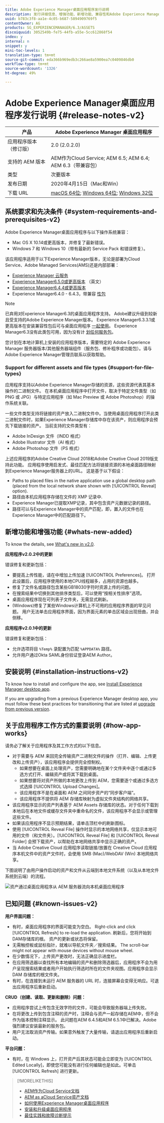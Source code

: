 ```yaml
---
title: Adobe Experience Manager桌面应用程序发行说明
description: 发行详细信息、增强功能、新增功能、兼容性和Adobe Experience Manager桌面应用程序下载链接。
uuid: b783c3f8-aa1e-4c05-b687-5894909769f5
contentOwner: AG
products: SG_EXPERIENCEMANAGER/6.3/ASSETS
discoiquuid: 3052549b-fe75-44fb-a55e-5cc612868f54
index: y
internal: n
snippet: y
mini-toc-levels: 1
translation-type: tm+mt
source-git-commit: eda366b969edb3c266ae8a5900ea7c0409846db0
workflow-type: tm+mt
source-wordcount: '1326'
ht-degree: 49%

---
```



# Adobe Experience Manager桌面应用程序发行说明 {#release-notes-v2}

| 产品 | Adobe Experience Manager 桌面应用程序 |
|----|----|
| 应用程序版本（修订版） | 2.0 (2.0.2.0) |
| 支持的 AEM 版本 | AEM作为Cloud Service; AEM 6.5; AEM 6.4; AEM 6.3（带兼容包） |
| 类型 | 次要版本 |
| 发布日期 | 2020年4月15日（Mac和Win） |
| 下载 URL | [macOS 64位](https://download.macromedia.com/aem-assets-companion-app/aem-desktop-osx-2.0.2.0.dmg); [Windows 64位](https://download.macromedia.com/aem-assets-companion-app/aem-desktop-win64-2.0.2.0.exe); [Windows 32位](https://download.macromedia.com/aem-assets-companion-app/aem-desktop-win32-2.0.2.0.exe) |

## 系统要求和先决条件 {#system-requirements-and-prerequisites-v2}

Adobe Experience Manager桌面应用程序与以下操作系统兼容：

* Mac OS X 10.14或更高版本，并修复了最新错误。
* Windows 7 和 Windows 10（带有最新的 Service Pack 和错误修复）。

该应用程序适用于以下Experience Manager版本，无论是部署为Cloud Service、Adobe Managed Services(AMS)还是内部部署：

* [Experience Manager 云服务](https://docs.adobe.com/content/help/zh-Hans/experience-manager-cloud-service/release-notes/home.html)
* [Experience Manager6.5.0或更高版本](https://docs.adobe.com/content/help/en/experience-manager-65/release-notes/release-notes.html) （英文）
* [Experience Manager6.4.4或更高版本](https://docs.adobe.com/content/help/en/experience-manager-64/release-notes/release-notes.html)
* Experience Manager6.4.0 - 6.4.3，带兼容 [性包](https://experience.adobe.com/#/downloads/content/software-distribution/en/aem.html?package=/content/software-distribution/en/details.html/content/dam/aem/public/adobe/packages/cq640/featurepack/adobe-asset-link-support)

>[!NOTE]
>
>已弃用对Experience Manager6.3的桌面应用程序支持。 Adobe建议升级到较新且受支持的Adobe Experience Manager版本。
>Experience Manager6.3.3.1或更高版本在安装兼容性包后可与桌面应用程序 [一起使用](https://www.adobeaemcloud.com/content/marketplace/marketplaceProxy.html?packagePath=/content/companies/public/adobe/packages/cq640/featurepack/adobe-asset-link-support)。 Experience Manager6.3没有此类包可用，因为没有计 [划任何服务包](https://helpx.adobe.com/cn/experience-manager/maintenance-releases-roadmap.html)。

您计划在本地计算机上安装的应用程序版本，需要特定的 Adobe Experience Manager 服务器版本/其他服务器端组件（服务包、修补程序或功能包）。请与Adobe Experience Manager管理员联系以获取帮助。

### Support for different assets and file types {#support-for-file-types}

应用程序支持以Adobe Experience Manager存储的资源，这些资源代表其基本操作的二进制文件。 在本机桌面应用程序中打开文件，取决于特定文件类型（如 PNG 或 JPG）与特定应用程序（如 Mac Preview 或 Adobe Photoshop）的操作系统关联。

一些文件类型支持将链接的资产放入二进制文件中。当使用桌面应用程序打开此类二进制文件时，如果Experience Manager存储库中存在该资产，则应用程序会预先下载链接的资产。 当前支持的文件类型有：

* Adobe InDesign 文件（INDD 格式）
* Adobe Illustrator 文件（AI 格式）
* Adobe Photoshop 文件（PS 格式）

上述应用程序的Adobe Creative Cloud 2018和Adobe Creative Cloud 2019版支持此功能。 应用程序使用启发式、最佳匹配方法将链接资源的本地桌面路径映射到Experience Manager服务器上的URL。 这是基于以下假设：

* Paths to placed files in the native application use a global desktop path (placed from the local network share shown with [!UICONTROL Reveal] option).
* 路径由本机应用程序存储在文件的 XMP 记录中.
* Experience Manager已提取XMP记录，其中包含资产元数据记录的路径。
* 路径可以与Experience Manager中的资产匹配，即，置入的文件也在Experience Manager中的匹配路径下。

## 新增功能和增强功能 {#whats-new-added}

To know the details, see [What&#39;s new in v2.0](introduction.md#whats-new-v2).

**应用程序v2.0.2中的更新**

错误修复和更新包括：

* 要提高上传性能，请在中增加上传加速 [!UICONTROL Preferences]。 打开此设置后，应用程序使用的本地CPU线程越多，占用的资源也越多。
* 修复了文件名或路径包含某些GB18030字符时资源上传的问题。 <!-- CQ-4283494 -->
* 在搜索结果中切换到其他排序类型后，可以使用“按相关性排序”选项。 <!-- CQ-4286874 -->
* 桌面应用程序现在可列表子文件夹，无需显式刷新。 <!-- CQ-4285711 -->
* (Windows)修复了某些Windows计算机上不可用的应用程序界面的罕见问题。 用户无法单击应用程序界面，因为界面元素的单击区域会出现扭曲，并会侧移。 <!-- CQ-4280785 -->

**应用程序v2.0.1中的更新**

错误修复和更新包括：

* 允许选项将目 `%Temp%` 录配置为匹配 `%APPDATA%` 路径。 <!-- CQ-4282665 -->
* 允许用户通过Okta SAML身份验证登录AEM Author。 <!-- CQ-4278134 -->

## 安装说明 {#installation-instructions-v2}

To know how to install and configure the app, see [Install Experience Manager desktop app](install-upgrade.md).

If you are upgrading from a previous Experience Manager desktop app, you must follow these best practices for transitioning that are listed at [upgrade from previous version](install-upgrade.md#upgrade-from-previous-version).

## 关于应用程序工作方式的重要说明 {#how-app-works}

请务必了解关于应用程序及其工作方式的以下信息。

* 对于需要与 AEM 来回完全传输资产二进制文件的操作（打开、编辑、上传更改和上传资产），该应用程序会提供完全控制权。
   * 如果想要在桌面上处理资产，您需要明确地在某个文件夹中逐个或通过多选方式打开、编辑资产或将其下载到桌面。
   * 如果想要将对资产所做的本地更改上传到 AEM，您需要逐个或通过多选方式选择 [!UICONTROL Upload Changes]。
   * 该应用程序不是在桌面和 AEM 之间同步资产的“同步客户端”。
   * 该应用程序不提供将 AEM 存储库映射为虚拟文件夹结构的网络共享。
* 该应用程序显示的资产列表基于 AEM Assets 存储库的状态。对于任何下载到本地后在本地文件或缓存文件夹中重命名的文件，该应用程序不会显示或管理这些文件。
* 如果该应用程序不显示预期结果，请单击顶栏中的刷新图标。
* 使用 [!UICONTROL Reveal File] 操作时显示的本地网络共享，仅显示本地可用的文件（和文件夹）。[!UICONTROL Reveal File] 和 [!UICONTROL Reveal Folder] 会预下载资产，以帮助在本地网络共享中显示正确的资产。
* 当 Adobe Creative Cloud 应用程序读取链接/放置在 Creative Cloud 应用程序本机文件中的资产文件时，会使用 SMB (Mac)/WebDAV (Win) 本地网络共享。

下图说明了由用户操作启动的资产和文件从云端到本地文件系统（以及从本地文件系统到云端）的流程。

![资产通过桌面应用程序从 AEM 服务器流向本机桌面应用程序](assets/da20_flow_diagram.png)

## 已知问题 {#known-issues-v2}

**用户界面问题：**

* 有时，桌面应用程序的界面可能变为空白。 Right-click and click [!UICONTROL Refresh] to re-load the application. 刷新后，您将开始到DAM存储库的根。 资产的更新或状态将保留。 <!-- CQ-4270267 -->
* 无需触控板或鼠标指针，就难以导航文件夹／搜索结果。 The scroll-bar might not appear with mouse devices without mouse wheel. <!-- CQ-4269947 -->
* 在少数情况下，上传资产更改时，无法正确显示进度栏。
* 在应用筛选器以查找所有本地编辑的资产和删除筛选器后，应用程序不会为用户呈现搜索结果或者用户开始执行筛选时所在的文件夹视图。应用程序会显示 DAM 存储库的根文件夹。
* 有时，在连接到未运行 AEM 服务器的 URL 时，连接屏幕会变得无响应。可退出应用程序后重新启动。

**CRUD（创建、读取、更新和删除）问题：**

* 应用程序尝试上传包含无效字符的文件，可能会导致服务器端上传失败。<!-- CQ-4273652 -->
* 在将更改上传到包含注释的资产时，注释会与资产一起存储在AEM中，但不会作为版本控制注释显示。 此问题在AEM 6.4.5和AEM 6.5.1中已解决。Adobe强烈建议安装最新的服务包。 <!-- CQ-4268990 -->
* 用户无法取消资产传输。如果意外触发了大量传输，请退出应用程序后重新启动。<!-- CQ-4278940 -->

**平台问题：**

* 有时，在 Windows 上，打开资产后其状态可能会立即变为 [!UICONTROL Edited Locally]，即使您可能没有进行任何编辑也是如此。可单击 [!UICONTROL Refresh] 进行更新。

>[!MORELIKETHIS]
>
>* [AEM作为Cloud Service文档](https://docs.adobe.com/content/help/en/experience-manager-cloud-service/landing/home.html)
>* [AEM as aCloud Service资产文档](https://docs.adobe.com/content/help/zh-Hans/experience-manager-cloud-service/assets/home.html)
>* [如何使用Experience Manager桌面应用程序](using.md)
>* [安装和升级桌面应用程序](install-upgrade.md)
>* [最佳实践和故障诊断提示](troubleshoot.md)

